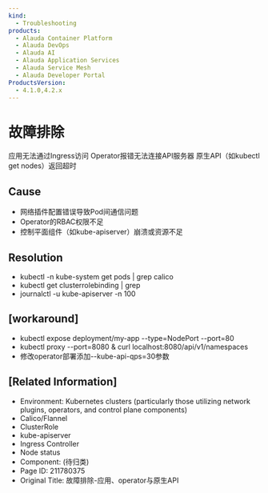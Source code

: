 ```yaml
---
kind:
  - Troubleshooting
products:
  - Alauda Container Platform
  - Alauda DevOps
  - Alauda AI
  - Alauda Application Services
  - Alauda Service Mesh
  - Alauda Developer Portal
ProductsVersion:
  - 4.1.0,4.2.x
---
```

<!-- A type of document that involves encountering a fault, diagnosing it, performing root cause analysis, and providing solutions. -->

# 故障排除

应用无法通过Ingress访问 Operator报错无法连接API服务器 原生API（如kubectl get nodes）返回超时

## Cause
- 网络插件配置错误导致Pod间通信问题
- Operator的RBAC权限不足
- 控制平面组件（如kube-apiserver）崩溃或资源不足

## Resolution
- kubectl -n kube-system get pods | grep calico
- kubectl get clusterrolebinding | grep <operator-name>
- journalctl -u kube-apiserver -n 100

## [workaround]
- kubectl expose deployment/my-app --type=NodePort --port=80
- kubectl proxy --port=8080 & curl localhost:8080/api/v1/namespaces
- 修改operator部署添加--kube-api-qps=30参数

## [Related Information]
- Environment: Kubernetes clusters (particularly those utilizing network plugins, operators, and control plane components)
- Calico/Flannel
- ClusterRole
- kube-apiserver
- Ingress Controller
- Node status
- Component: (待归类)
- Page ID: 211780375
- Original Title: 故障排除-应用、operator与原生API
